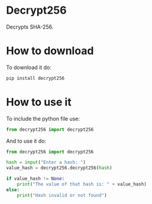 # Decrypt256
Decrypts SHA-256.
# How to download
To download it do:
```py
pip install decrypt256
```
# How to use it
To include the python file use:
```py
from decrypt256 import decrypt256
```
And to use it do:
```py
from decrypt256 import decrypt256

hash = input("Enter a hash: ")
value_hash = decrypt256.decrypt256(hash)

if value_hash != None:
	print("The value of that hash is: " + value_hash)
else:
	print("Hash invalid or not found")
```